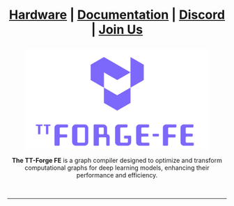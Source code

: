 <div align="center">

<h1>

[Hardware](https://tenstorrent.com/cards/) | [Documentation](https://docs.tenstorrent.com/tt-forge-fe/) | [Discord](https://discord.gg/tenstorrent) | [Join Us](https://boards.greenhouse.io/tenstorrent?gh_src=22e462047us)

</h1>

<img src="./docs/src/imgs/tt_refresh_forge-fe_w_logo_purple.png" alt="ttnn logo" height="230"/>

<br>

**The TT-Forge FE** is a graph compiler designed to optimize and transform computational graphs for deep learning models, enhancing their performance and efficiency.

</div>

<br>

- - -
